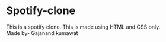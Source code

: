 # Spotify-clone
This is a spotify clone. This is made using HTML and CSS only.
<br>
Made by- Gajanand kumawat
